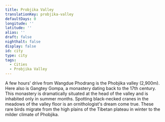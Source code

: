 ```yaml
---
title: Probjika Valley
translationKey: probjika-valley
defaultDays: 0
longitude: ''
latitude: ''
alias: ''
draft: false
nighthalt: false
display: false
id: city
type: city
tags:
  - Cities
  - Probjika Valley
---
```

A few hours' drive from Wangdue Phodrang is the Phobjika valley (2,900m). Here also is Gangtey Gompa, a monastery dating back to the 17th century. This monastery is dramatically situated at the head of the valley and is inhabited only in summer months.    Spotting black-necked cranes in the meadows of the valley floor is an ornithologist's dream come true. These rare birds migrate from the high plains of the Tibetan plateau in winter to the milder climate of Phobjika.  